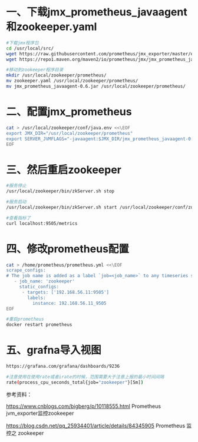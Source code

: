# 一、下载jmx_prometheus_javaagent和zookeeper.yaml

```bash
#下载jmx程序包
cd /usr/local/src/
wget https://raw.githubusercontent.com/prometheus/jmx_exporter/master/example_configs/zookeeper.yaml
wget https://repo1.maven.org/maven2/io/prometheus/jmx/jmx_prometheus_javaagent/0.6/jmx_prometheus_javaagent-0.6.jar

#移动到zookeeper程序目录
mkdir /usr/local/zookeeper/prometheus/
mv zookeeper.yaml /usr/local/zookeeper/prometheus/
mv jmx_prometheus_javaagent-0.6.jar /usr/local/zookeeper/prometheus/
```

# 二、配置jmx_prometheus
```bash
cat > /usr/local/zookeeper/conf/java.env <<\EOF
export JMX_DIR="/usr/local/zookeeper/prometheus"
export SERVER_JVMFLAGS="-javaagent:$JMX_DIR/jmx_prometheus_javaagent-0.6.jar=9505:$JMX_DIR/zookeeper.yaml $SERVER_JVMFLAGS"
EOF
```

# 三、然后重启zookeeper
```bash
#服务停止
/usr/local/zookeeper/bin/zkServer.sh stop

#服务启动
/usr/local/zookeeper/bin/zkServer.sh start /usr/local/zookeeper/conf/zoo.cfg

#查看指标了
curl localhost:9505/metrics
```

# 四、修改prometheus配置
```bash
cat > /home/prometheus/prometheus.yml <<\EOF
scrape_configs:
# The job name is added as a label `job=<job_name>` to any timeseries scraped from this config.
   - job_name: 'zookeeper'
     static_configs:
      - targets: ['192.168.56.11:9505']
        labels:
          instance: 192.168.56.11_9505
EOF

#重启prometheus
docker restart prometheus
```

# 五、grafna导入视图
```bash
https://grafana.com/grafana/dashboards/9236

#注意使用在使用rate或者irate的时候，范围需要大于注意上报的最小时间间隔
rate(process_cpu_seconds_total{job="zookeeper"}[5m])  
```

参考资料：

https://www.cnblogs.com/bigberg/p/10118555.html  Prometheus jvm_exporter监控zookeeper

https://blog.csdn.net/qq_25934401/article/details/84345905  Prometheus 监控之 zookeeper
